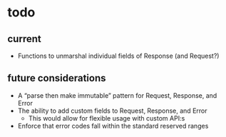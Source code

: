 # todo

## current

- Functions to unmarshal individual fields of Response (and Request?)

## future considerations

- A “parse then make immutable” pattern for Request, Response, and Error
- The ability to add custom fields to Request, Response, and Error
  - This would allow for flexible usage with custom API:s
- Enforce that error codes fall within the standard reserved ranges